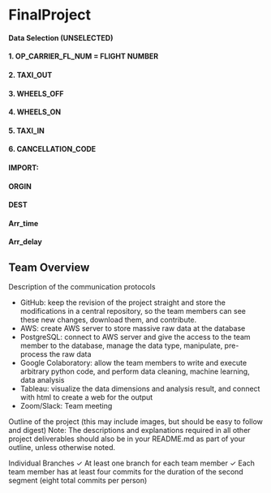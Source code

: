 # FinalProject 
#### Data Selection (UNSELECTED)
#### 1.	OP_CARRIER_FL_NUM = FLIGHT NUMBER
#### 2.	TAXI_OUT
#### 3.	WHEELS_OFF
#### 4.	WHEELS_ON
#### 5.	TAXI_IN
#### 6.	CANCELLATION_CODE


#### IMPORT:
#### ORGIN
#### DEST
#### Arr_time
#### Arr_delay


## Team Overview

Description of the communication protocols
- GitHub: keep the revision of the project straight and store the modifications in a central repository, so the team members can see these new changes, download them, and contribute.
- AWS: create AWS server to store massive raw data at the database
- PostgreSQL: connect to AWS server and give the access to the team member to the database, manage the data type, manipulate, pre-process the raw data
- Google Colaboratory: allow the team members to write and execute arbitrary python code, and perform data cleaning, machine learning, data analysis
- Tableau: visualize the data dimensions and analysis result, and connect with html to create a web for the output
- Zoom/Slack: Team meeting

Outline of the project (this may include images, but should be easy to follow and digest) Note: The descriptions and explanations required in all other project deliverables should also be in your README.md as part of your outline, unless otherwise noted.

Individual Branches
✓ At least one branch for each team member
✓ Each team member has at least four commits for the duration of the second segment (eight total commits per person)
